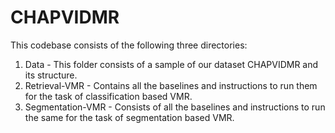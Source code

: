 # CHAPVIDMR

This codebase consists of the following three directories:

1) Data - This folder consists of a sample of our dataset CHAPVIDMR and its structure.
2) Retrieval-VMR - Contains all the baselines and instructions to run them for the task of classification based VMR.
3) Segmentation-VMR - Consists of all the baselines and instructions to run the same for the task of segmentation based VMR.


